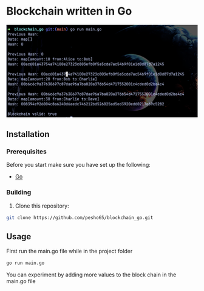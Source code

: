 # Blockchain written in Go

![Example Image](assets/img.png)

## Installation
### Prerequisites
Before you start make sure you have set up the following:  
- [Go](https://go.dev)

### Building
1. Clone this repository:
```sh
git clone https://github.com/pesho65/blockchain_go.git
```

## Usage
First run the main.go file while in the project folder

```sh
go run main.go
```
You can experiment by adding more values to the block chain in the main.go file

